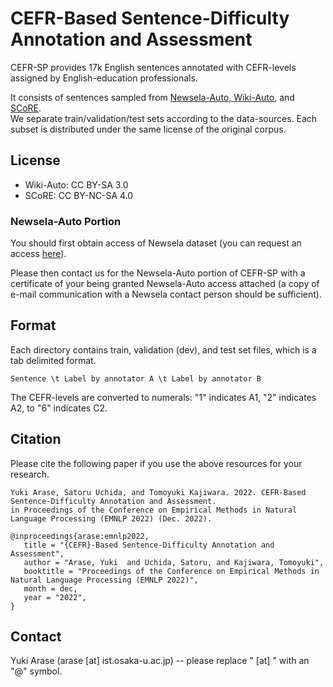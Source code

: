 # CEFR-Based Sentence-Difficulty Annotation and Assessment

CEFR-SP provides 17k English sentences annotated with CEFR-levels assigned by English-education professionals.

It consists of sentences sampled from [Newsela-Auto, Wiki-Auto](https://github.com/chaojiang06/wiki-auto), and [SCoRE](https://www.score-corpus.org/en/).  
We separate train/validation/test sets according to the data-sources. 
Each subset is distributed under the same license of the original corpus.  

## License
* Wiki-Auto: CC BY-SA 3.0
* SCoRE: CC BY-NC-SA 4.0 

### Newsela-Auto Portion
You should first obtain access of Newsela dataset (you can request an access [here](https://newsela.com/data/)). 

Please then contact us for the Newsela-Auto portion of CEFR-SP with a certificate of your being granted Newsela-Auto access attached (a copy of e-mail communication with a Newsela contact person should be sufficient).

## Format
Each directory contains train, validation (dev), and test set files, which is a tab delimited format.

```
Sentence \t Label by annotator A \t Label by annotator B
```

The CEFR-levels are converted to numerals: "1" indicates A1, "2" indicates A2, to "6" indicates C2. 

## Citation
Please cite the following paper if you use the above resources for your research.
 ```
 Yuki Arase, Satoru Uchida, and Tomoyuki Kajiwara. 2022. CEFR-Based Sentence-Difficulty Annotation and Assessment. 
 in Proceedings of the Conference on Empirical Methods in Natural Language Processing (EMNLP 2022) (Dec. 2022).
 
@inproceedings{arase:emnlp2022,
    title = "{CEFR}-Based Sentence-Difficulty Annotation and Assessment",
    author = "Arase, Yuki  and Uchida, Satoru, and Kajiwara, Tomoyuki",
    booktitle = "Proceedings of the Conference on Empirical Methods in Natural Language Processing (EMNLP 2022)",
    month = dec,
    year = "2022",
}
 ```

## Contact
Yuki Arase (arase [at] ist.osaka-u.ac.jp) 
-- please replace " [at] " with an "@" symbol.



